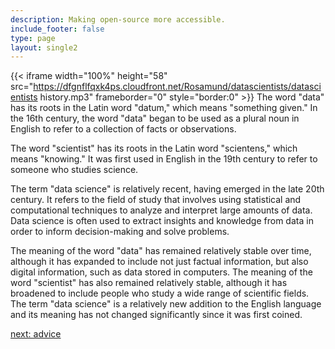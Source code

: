 ```yaml
---
description: Making open-source more accessible.
include_footer: false
type: page
layout: single2
---
```


{{< iframe width="100%" height="58" src="https://dfgnflfqxk4ps.cloudfront.net/Rosamund/datascientists/datascientists history.mp3" frameborder="0" style="border:0" >}}
The word "data" has its roots in the Latin word "datum," which means "something given." In the 16th century, the word "data" began to be used as a plural noun in English to refer to a collection of facts or observations.

The word "scientist" has its roots in the Latin word "scientens," which means "knowing." It was first used in English in the 19th century to refer to someone who studies science.

The term "data science" is relatively recent, having emerged in the late 20th century. It refers to the field of study that involves using statistical and computational techniques to analyze and interpret large amounts of data. Data science is often used to extract insights and knowledge from data in order to inform decision-making and solve problems.

The meaning of the word "data" has remained relatively stable over time, although it has expanded to include not just factual information, but also digital information, such as data stored in computers. The meaning of the word "scientist" has also remained relatively stable, although it has broadened to include people who study a wide range of scientific fields. The term "data science" is a relatively new addition to the English language and its meaning has not changed significantly since it was first coined.


<a href="https://workdojos.com/datascientists/advice">next: advice</a>

